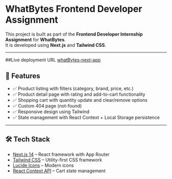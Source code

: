 # WhatBytes Frontend Developer Assignment

This project is built as part of the **Frontend Developer Internship Assignment** for **WhatBytes**.  
It is developed using **Next.js** and **Tailwind CSS**.

---
##Live deployment URL
[whatBytes-next-app](https://what-bytes-next-app.vercel.app/)

## 🚀 Features

- ✅ Product listing with filters (category, brand, price, etc.)
- ✅ Product detail page with rating and add-to-cart functionality
- ✅ Shopping cart with quantity update and clear/remove options
- ✅ Custom 404 page (not-found)
- ✅ Responsive design using Tailwind
- ✅ State management with React Context + Local Storage persistence

---

## 🛠️ Tech Stack

- [Next.js 14](https://nextjs.org/) – React framework with App Router
- [Tailwind CSS](https://tailwindcss.com/) – Utility-first CSS framework
- [Lucide Icons](https://lucide.dev/) – Modern icons
- [React Context API](https://react.dev/reference/react/useContext) – Cart state management
